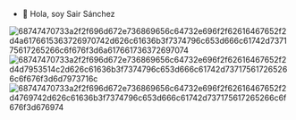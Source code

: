 - 👋 Hola, soy Sair Sánchez

![68747470733a2f2f696d672e736869656c64732e696f2f62616467652f2d4a6176615363726970742d626c61636b3f7374796c653d666c61742d737175617265266c6f676f3d6a617661736372697074](https://user-images.githubusercontent.com/37475982/168428439-932e4dd7-9f7e-4d95-8c58-657c01ee4ac4.svg)
![68747470733a2f2f696d672e736869656c64732e696f2f62616467652f2d4d7953514c2d626c61636b3f7374796c653d666c61742d737175617265266c6f676f3d6d7973716c](https://user-images.githubusercontent.com/37475982/168428458-361f25a1-4aab-4388-8a9b-48959a88ac63.svg)
![68747470733a2f2f696d672e736869656c64732e696f2f62616467652f2d4769742d626c61636b3f7374796c653d666c61742d737175617265266c6f676f3d676974](https://user-images.githubusercontent.com/37475982/168428471-5ee8d5d6-60d8-4cc9-9d74-748a66648c12.svg)

